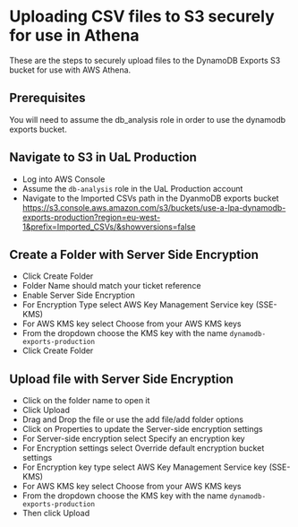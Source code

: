 # Uploading CSV files to S3 securely for use in Athena

These are the steps to securely upload files to the DynamoDB Exports S3 bucket for use with AWS Athena.

## Prerequisites

You will need to assume the db_analysis role in order to use the dynamodb exports bucket.

## Navigate to S3 in UaL Production

- Log into AWS Console
- Assume the `db-analysis` role in the UaL Production account
- Navigate to the Imported CSVs path in the DyanmoDB exports bucket
https://s3.console.aws.amazon.com/s3/buckets/use-a-lpa-dynamodb-exports-production?region=eu-west-1&prefix=Imported_CSVs/&showversions=false

## Create a Folder with Server Side Encryption

- Click Create Folder
- Folder Name should match your ticket reference
- Enable Server Side Encryption
- For Encryption Type select AWS Key Management Service key (SSE-KMS)
- For AWS KMS key select Choose from your AWS KMS keys
- From the dropdown choose the KMS key with the name `dynamodb-exports-production`
- Click Create Folder

## Upload file with Server Side Encryption

- Click on the folder name to open it
- Click Upload
- Drag and Drop the file or use the add file/add folder options
- Click on Properties to update the Server-side encryption settings
- For Server-side encryption select Specify an encryption key
- For Encryption settings select Override default encryption bucket settings
- For Encryption key type select AWS Key Management Service key (SSE-KMS)
- For AWS KMS key select Choose from your AWS KMS keys
- From the dropdown choose the KMS key with the name `dynamodb-exports-production`
- Then click Upload
